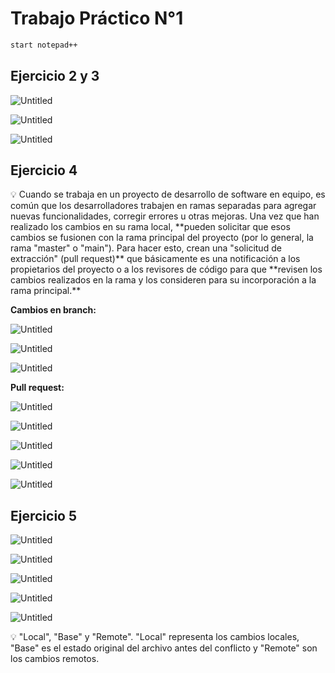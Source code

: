 # Trabajo Práctico N°1

```bash
start notepad++
```

## Ejercicio 2 y 3

![Untitled](Trabajo%20Pra%CC%81ctico%20N%C2%B01%2057af818ff33d444ab70aec31239906c2/Untitled.png)

![Untitled](Trabajo%20Pra%CC%81ctico%20N%C2%B01%2057af818ff33d444ab70aec31239906c2/Untitled%201.png)

![Untitled](Trabajo%20Pra%CC%81ctico%20N%C2%B01%2057af818ff33d444ab70aec31239906c2/Untitled%202.png)

## Ejercicio 4

<aside>
💡 Cuando se trabaja en un proyecto de desarrollo de software en equipo, es común que los desarrolladores trabajen en ramas separadas para agregar nuevas funcionalidades, corregir errores u otras mejoras. Una vez que han realizado los cambios en su rama local, **pueden solicitar que esos cambios se fusionen con la rama principal del proyecto (por lo general, la rama "master" o "main"). Para hacer esto, crean una "solicitud de extracción" (pull request)** que básicamente es una notificación a los propietarios del proyecto o a los revisores de código para que **revisen los cambios realizados en la rama y los consideren para su incorporación a la rama principal.**

</aside>

**Cambios en branch:**

![Untitled](Trabajo%20Pra%CC%81ctico%20N%C2%B01%2057af818ff33d444ab70aec31239906c2/Untitled%203.png)

![Untitled](Trabajo%20Pra%CC%81ctico%20N%C2%B01%2057af818ff33d444ab70aec31239906c2/Untitled%204.png)

![Untitled](Trabajo%20Pra%CC%81ctico%20N%C2%B01%2057af818ff33d444ab70aec31239906c2/Untitled%205.png)

**Pull request:**

![Untitled](Trabajo%20Pra%CC%81ctico%20N%C2%B01%2057af818ff33d444ab70aec31239906c2/Untitled%206.png)

![Untitled](Trabajo%20Pra%CC%81ctico%20N%C2%B01%2057af818ff33d444ab70aec31239906c2/Untitled%207.png)

![Untitled](Trabajo%20Pra%CC%81ctico%20N%C2%B01%2057af818ff33d444ab70aec31239906c2/Untitled%208.png)

![Untitled](Trabajo%20Pra%CC%81ctico%20N%C2%B01%2057af818ff33d444ab70aec31239906c2/Untitled%209.png)

![Untitled](Trabajo%20Pra%CC%81ctico%20N%C2%B01%2057af818ff33d444ab70aec31239906c2/Untitled%2010.png)

## Ejercicio 5

![Untitled](Trabajo%20Pra%CC%81ctico%20N%C2%B01%2057af818ff33d444ab70aec31239906c2/Untitled%2011.png)

![Untitled](Trabajo%20Pra%CC%81ctico%20N%C2%B01%2057af818ff33d444ab70aec31239906c2/Untitled%2012.png)

![Untitled](Trabajo%20Pra%CC%81ctico%20N%C2%B01%2057af818ff33d444ab70aec31239906c2/Untitled%2013.png)

![Untitled](Trabajo%20Pra%CC%81ctico%20N%C2%B01%2057af818ff33d444ab70aec31239906c2/Untitled%2014.png)

![Untitled](Trabajo%20Pra%CC%81ctico%20N%C2%B01%2057af818ff33d444ab70aec31239906c2/Untitled%2015.png)

<aside>
💡 "Local", "Base" y "Remote". "Local" representa los cambios locales, "Base" es el estado original del archivo antes del conflicto y "Remote" son los cambios remotos.

</aside>